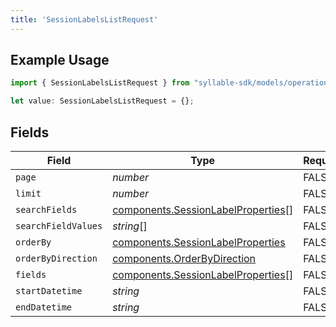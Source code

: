 ```yaml
---
title: 'SessionLabelsListRequest'
---
```


## Example Usage

```typescript
import { SessionLabelsListRequest } from "syllable-sdk/models/operations";

let value: SessionLabelsListRequest = {};
```

## Fields

| Field                                                                                    | Type                                                                                     | Required                                                                                 | Description                                                                              |
| ---------------------------------------------------------------------------------------- | ---------------------------------------------------------------------------------------- | ---------------------------------------------------------------------------------------- | ---------------------------------------------------------------------------------------- |
| `page`                                                                                   | *number*                                                                                 | FALSE                                                                       | N/A                                                                                      |
| `limit`                                                                                  | *number*                                                                                 | FALSE                                                                       | N/A                                                                                      |
| `searchFields`                                                                           | [components.SessionLabelProperties](/sdk-docs/models/components/sessionlabelproperties)[] | FALSE                                                                       | N/A                                                                                      |
| `searchFieldValues`                                                                      | *string*[]                                                                               | FALSE                                                                       | N/A                                                                                      |
| `orderBy`                                                                                | [components.SessionLabelProperties](/sdk-docs/models/components/sessionlabelproperties)   | FALSE                                                                       | N/A                                                                                      |
| `orderByDirection`                                                                       | [components.OrderByDirection](/sdk-docs/models/components/orderbydirection)               | FALSE                                                                       | N/A                                                                                      |
| `fields`                                                                                 | [components.SessionLabelProperties](/sdk-docs/models/components/sessionlabelproperties)[] | FALSE                                                                       | N/A                                                                                      |
| `startDatetime`                                                                          | *string*                                                                                 | FALSE                                                                       | N/A                                                                                      |
| `endDatetime`                                                                            | *string*                                                                                 | FALSE                                                                       | N/A                                                                                      |